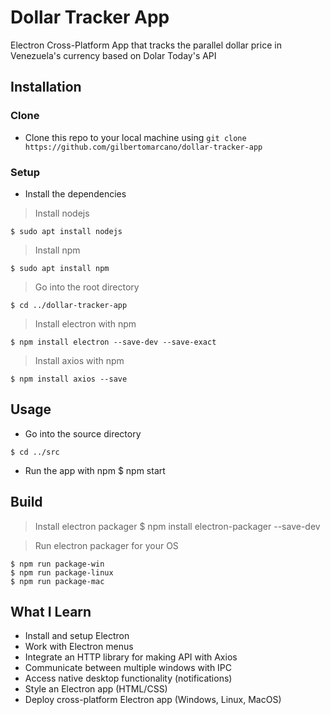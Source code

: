 # Dollar Tracker App
Electron Cross-Platform App that tracks the parallel dollar price in Venezuela's currency based on Dolar Today's API

## Installation

### Clone

- Clone this repo to your local machine using `git clone https://github.com/gilbertomarcano/dollar-tracker-app`

### Setup

* Install the dependencies

> Install nodejs
```shell
$ sudo apt install nodejs
```

> Install npm
```shell
$ sudo apt install npm
```

> Go into the root directory
```shell
$ cd ../dollar-tracker-app
```

> Install electron with npm
```shell
$ npm install electron --save-dev --save-exact
```

> Install axios with npm
```shell
$ npm install axios --save
```



## Usage

* Go into the source directory
```shell
$ cd ../src
```

* Run the app with npm
$ npm start

## Build

> Install electron packager 
$ npm install electron-packager --save-dev

> Run electron packager for your OS
```shell
$ npm run package-win
$ npm run package-linux
$ npm run package-mac
```

## What I Learn

* Install and setup Electron
* Work with Electron menus
* Integrate an HTTP library for making API with Axios
* Communicate between multiple windows with IPC
* Access native desktop functionality (notifications)
* Style an Electron app (HTML/CSS)
* Deploy cross-platform Electron app (Windows, Linux, MacOS) 
